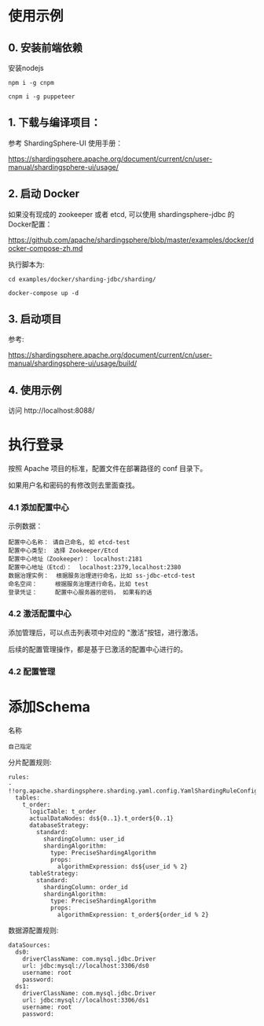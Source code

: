 # 使用示例


## 0. 安装前端依赖

安装nodejs

```shell script
npm i -g cnpm

cnpm i -g puppeteer

```


## 1. 下载与编译项目：


参考 ShardingSphere-UI 使用手册：

https://shardingsphere.apache.org/document/current/cn/user-manual/shardingsphere-ui/usage/



## 2. 启动 Docker

如果没有现成的 zookeeper 或者 etcd, 可以使用 shardingsphere-jdbc 的Docker配置：

https://github.com/apache/shardingsphere/blob/master/examples/docker/docker-compose-zh.md

执行脚本为:

```
cd examples/docker/sharding-jdbc/sharding/

docker-compose up -d

```

## 3. 启动项目

参考:

https://shardingsphere.apache.org/document/current/cn/user-manual/shardingsphere-ui/usage/build/


## 4. 使用示例

访问 http://localhost:8088/

#  执行登录

按照 Apache 项目的标准，配置文件在部署路径的 conf 目录下。

如果用户名和密码的有修改则去里面查找。


### 4.1 添加配置中心

示例数据：

```
配置中心名称： 请自己命名, 如 etcd-test
配置中心类型:  选择 Zookeeper/Etcd
配置中心地址（Zookeeper）： localhost:2181
配置中心地址（Etcd）：  localhost:2379,localhost:2380
数据治理实例：  根据服务治理进行命名，比如 ss-jdbc-etcd-test
命名空间：     根据服务治理进行命名，比如 test
登录凭证：     配置中心服务器的密码， 如果有的话
```


### 4.2 激活配置中心

添加管理后，可以点击列表项中对应的 "激活"按钮，进行激活。

后续的配置管理操作，都是基于已激活的配置中心进行的。

### 4.2 配置管理




# 添加Schema


名称

```
自己指定
```

分片配置规则:

```
rules:
- !!org.apache.shardingsphere.sharding.yaml.config.YamlShardingRuleConfiguration
  tables:
    t_order:
      logicTable: t_order
      actualDataNodes: ds${0..1}.t_order${0..1}
      databaseStrategy:
        standard:
          shardingColumn: user_id
          shardingAlgorithm:
            type: PreciseShardingAlgorithm
            props:
              algorithmExpression: ds${user_id % 2}
      tableStrategy:
        standard:
          shardingColumn: order_id
          shardingAlgorithm:
            type: PreciseShardingAlgorithm
            props:
              algorithmExpression: t_order${order_id % 2}

```

数据源配置规则:

```
dataSources:
  ds0:
    driverClassName: com.mysql.jdbc.Driver
    url: jdbc:mysql://localhost:3306/ds0
    username: root
    password:
  ds1:
    driverClassName: com.mysql.jdbc.Driver
    url: jdbc:mysql://localhost:3306/ds1
    username: root
    password:
```
